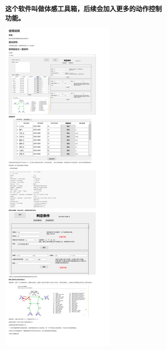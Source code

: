 ## 	这个软件叫做体感工具箱，后续会加入更多的动作控制功能。

![说明](https://github.com/Mr-xiaobing/CMSGS/blob/master/Description.png)

